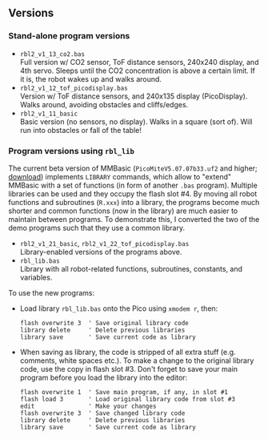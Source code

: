## Versions

### Stand-alone program versions

- `rbl2_v1_13_co2.bas`  
  Full version w/ CO2 sensor, ToF distance sensors, 240x240 display, and 4th servo. Sleeps until the CO2 concentration is above a certain limit. If it is, the robot wakes up and walks around.
- `rbl2_v1_12_tof_picodisplay.bas`  
  Version w/ ToF distance sensors, and 240x135 display (PicoDisplay). Walks around, avoiding obstacles and cliffs/edges.
- `rbl2_v1_11_basic`  
  Basic version (no sensors, no display). Walks in a square (sort of). Will run into obstacles or fall of the table!
  
### Program versions using `rbl_lib`

The current beta version of MMBasic (`PicoMiteV5.07.07b33.uf2` and higher; [download](https://geoffg.net/picomite.html)) implements `LIBRARY` commands, which allow to "extend" MMBasic with a set of functions (in form of another `.bas` program). Multiple libraries can be used and they occupy the flash slot #4. By moving all robot functions and subroutines (`R.xxx`) into a library, the programs become much shorter and common functions (now in the library) are much easier to maintain between programs. To demonstrate this, I converted the two of the demo programs such that they use a common library.

- `rbl2_v1_21_basic`, `rbl2_v1_22_tof_picodisplay.bas`  
  Library-enabled versions of the programs above. 
- `rbl_lib.bas`  
  Library with all robot-related functions, subroutines, constants, and variables.

To use the new programs:
- Load library `rbl_lib.bas` onto the Pico using `xmodem r`, then:
     ```
     flash overwrite 3  ' Save original library code
     library delete     ' Delete previous libraries 
     library save       ' Save current code as library
     ```
- When saving as library, the code is stripped of all extra stuff (e.g. comments, white spaces etc.). To make a change to the original library code, use the copy in flash slot #3. Don't forget to save your main program before you load the library into the editor:
     ```
     flash overwrite 1  ' Save main program, if any, in slot #1
     flash load 3       ' Load original library code from slot #3
     edit               ' Make your changes
     flash overwrite 3  ' Save changed library code
     library delete     ' Delete previous libraries
     library save       ' Save current code as library
     ```   
     
